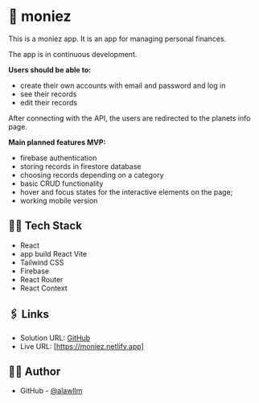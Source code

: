 # 💸 moniez

This is a moniez app.
It is an app for managing personal finances.

The app is in continuous development.

**Users should be able to:**

- create their own accounts with email and password and log in
- see their records
- edit their records

After connecting with the API, the users are redirected to the planets info page.

**Main planned features MVP:**

- firebase authentication
- storing records in firestore database
- choosing records depending on a category
- basic CRUD functionality
- hover and focus states for the interactive elements on the page;
- working mobile version

## 👨‍💻 Tech Stack

- React
- app build React Vite
- Tailwind CSS
- Firebase
- React Router
- React Context

## 🖇️ Links

- Solution URL: [GitHub](https://github.com/alawllm/moniez)
- Live URL: [https://moniez.netlify.app]

## 👧🏻 Author

- GitHub - [@alawllm](https://github.com/alawllm)
